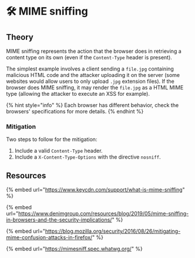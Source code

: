 # 🛠️ MIME sniffing

## Theory

MIME sniffing represents the action that the browser does in retrieving a content type on its own \(even if the `Content-Type` header is present\).

The simplest example involves a client sending a `file.jpg` containing malicious HTML code and the attacker uploading it on the server \(some websites would allow users to only upload `.jpg` extension files\). If the browser does MIME sniffing, it may render the `file.jpg` as a HTML MIME type \(allowing the attacker to execute an XSS for example\).

{% hint style="info" %}
Each browser has different behavior, check the browsers' specifications for more details.
{% endhint %}

### Mitigation

Two steps to follow for the mitigation:

1. Include a valid `Content-Type` header.
2. Include a `X-Content-Type-Options` with the directive `nosniff`. 

## Resources

{% embed url="https://www.keycdn.com/support/what-is-mime-sniffing" %}

{% embed url="https://www.denimgroup.com/resources/blog/2019/05/mime-sniffing-in-browsers-and-the-security-implications/" %}

{% embed url="https://blog.mozilla.org/security/2016/08/26/mitigating-mime-confusion-attacks-in-firefox/" %}

{% embed url="https://mimesniff.spec.whatwg.org/" %}

